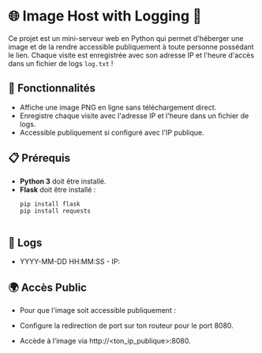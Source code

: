 # 🌐 Image Host with Logging 📸

Ce projet est un mini-serveur web en Python qui permet d'héberger une image et de la rendre accessible publiquement à toute personne possédant le lien. Chaque visite est enregistrée avec son adresse IP et l'heure d'accès dans un fichier de logs `log.txt` ! 

## 🚀 Fonctionnalités

- Affiche une image PNG en ligne sans téléchargement direct.
- Enregistre chaque visite avec l'adresse IP et l'heure dans un fichier de logs.
- Accessible publiquement si configuré avec l'IP publique.

## 📋 Prérequis

- **Python 3** doit être installé.
- **Flask** doit être installé :
  ```bash
  pip install flask
  pip install requests



## 📝 Logs
- YYYY-MM-DD HH:MM:SS - IP: <adresse IP>

## 🌍 Accès Public
- Pour que l'image soit accessible publiquement :

- Configure la redirection de port sur ton routeur pour le port 8080.
- Accède à l’image via http://<ton_ip_publique>:8080.
